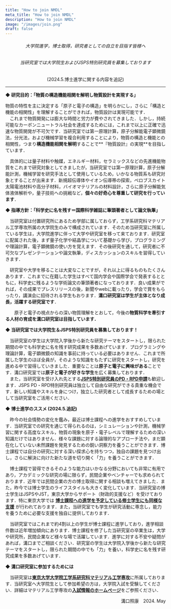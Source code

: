 ```yaml
---
title: "How to join NMDL"
meta_title: "How to join NMDL"
description: "How to join NMDL"
image: "/images/join.png"
draft: false
---
```

<center>

###### 大学院進学，博士取得，研究者としての自立を目指す皆様へ

###### 当研究室では大学院生およびJSPS特別研究員を募集しております  
(2024.5.博士進学に関する内容を追記)
</center>

----
**◆ 研究目的：「物質の構造機能相関を解明し物質設計を実現する」**

物質の特性を主に決定する「原子と電子の構造」を明らかにし，さらに「構造と機能の相関性」を理解することができれば，物質設計は実現可能です．  
　これまで物質開発には膨大な時間と労力が費やされてきました．しかし，持続可能なカーボンニュートラル社会を達成するためには，これまで以上に正確で迅速な物質開発が不可欠です．当研究室では第一原理計算，原子分解能電子顕微鏡法，分光法，および機械学習を複合利用することにより，物質の構造と機能との相関性，つまり**構造機能相関を解明**することで**『物質設計』の実現**を目指しています．

　具体的には量子材料や触媒，エネルギー材料，セラミックスなどの先進機能物質をこれまで研究対象としてきましたが，当研究室では第一原理計算，原子分解能計測，機械学習を研究手法として使用しているため，いかなる物質系も研究対象とすることが出来ます．新規超伝導体やイオン伝導帯の探索，ペロブスカイト太陽電池材料や高分子材料，バイオマテリアルの材料設計，さらに原子分解能気体液体解析や，量子技術への挑戦など，**個々の好奇心を尊重して研究を行っています**．

**◆ 指導方針：「科学史に名を残す＝国際科学雑誌に筆頭著者として論文執筆」**

　当研究室は付置研究所にあるため学部に属しておらず，工学系研究科マテリアル工学専攻所属の大学院生のみで構成されています．そのため当研究室に所属している学生は，大学院進学に伴って大学や研究室を移って来ております．研究室に配属された後，まず量子化学や結晶学について基礎から学び，プログラミングや理論計算，電子顕微鏡の使い方を覚えます．その後研究を通して，研究者に不可欠なプレゼンテーションや論文執筆，ディスカッションのスキルを習得していきます．

　研究室や大学を移ることは大変なことですが，それ以上に得るものもたくさんあります．これまでに在籍した学生はすべて国内学会や国際学会で発表するとともに，科学史に残るような学術論文の筆頭著者になっております．良い成果がでれば，その成果でプレスリリースの後，新聞やwebに載ったり，学会で賞をもらったり，講演会に招待される学生もおります．**溝口研究室は学生が主体となり成長，活躍する研究室です**．

　　原子と電子の視点からの深い物質理解をとおして，今後の**物質科学を牽引する人材の育成を溝口研究室は目指しています．**

**◆ 当研究室では大学院生＆JSPS特別研究員を募集しております！**

　当研究室の学生は大学院入学後から新たな研究テーマをスタートし，限られた期間の中でも科学史に名を残す研究成果を多数あげています．プログラミングや理論計算，電子顕微鏡の知識を事前に持っている必要はありません．これまで所属した学生のほぼ全員が，そのような知識をもたずに研究をスタートし，研究を進める中で習得していきました．重要なことは**原子と電子に興味がある**ことです．溝口研究室では**原子と電子が好きな学生**を広く募集しております．  
　また，当研究室を受け入れ先とする[**JSPS特別研究員のPD・RPD申請**](https://www.jsps.go.jp/j-pd/)も歓迎します．JSPS PD・RPD特別研究員は独立して自由な研究ができる貴重な機会です．新しい知識やスキルを身につけ，独立した研究者として成長するための場として当研究室をご活用ください．

**◆ 博士進学のススメ (2024.5.追記)**

　昨今の社会情勢の変化を鑑み，最近は博士課程への進学をおすすめしています．当研究室での研究を通じて得られるのは，シミュレーションや計測，機械学習に関する高度なスキル，物質の現象を原子・電子レベルで理解するための深い知識だけではありません．様々な課題に対する論理的なアプローチ法や，まだ顕在化していない未然課題を発見するための鋭い洞察力を養うことができます．博士課程では自分の研究に対する深い探求心を持ちつつ，独自の課題を見つけ出し，さらに解決に向けた新たな道を切り開く「力」を養うことができます．

　博士課程で習得できるそのような能力はいかなる分野においても非常に有用であり，アカデミックな研究の場に限らず，民間企業やベンチャーでも求められております．近年では民間企業の方の博士取得に関する相談も増えてきました．また，昨今では博士学生のライフスタイルも大きく変化しています．当研究室の博士学生はJSPSやJST，東京大学からサポート（財政的支援など）を受けております．特に東京大学では **<u>博士課程への進学を予定している修士学生にも同様な支援</u>** が行われております．また，当研究室でも学生が研究活動に専念し，能力を養うために必要な支援を独自に提供しております．

　当研究室ではこれまで約4割以上の学生が博士課程に進学しており，進学相談件数は近年増加傾向にあります．博士課程を修了した当研究室の卒業生は，大学や研究所，民間企業など様々な場で活躍しています．進学に対する不安や疑問があれば，溝口までご相談ください．研究室の学生は大学院入学後から新たな研究テーマをスタートし，限られた期間の中でも「力」を養い，科学史に名を残す研究成果を多数あげています．

**◆ 溝口研究室に参加するためには**

　当研究室は[**東京大学大学院工学系研究科マテリアル工学専攻**](https://www.material.t.u-tokyo.ac.jp/faculty/graduate/)に所属しております．当研究室へ大学院生として参加希望の方は，大学院入試を受験してください．詳細はマテリアル工学専攻の[**入試情報のホームページ**](https://www.material.t.u-tokyo.ac.jp/prospective_students/)をご参照ください．

<p align="right">
溝口照康　2024. May
</p>
